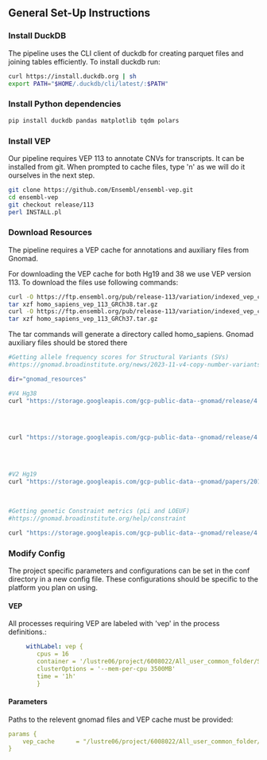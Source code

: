 ## General Set-Up Instructions


### Install DuckDB

The pipeline uses the CLI client of duckdb for creating parquet files and joining tables efficiently.  To install duckdb run:

```bash
curl https://install.duckdb.org | sh
export PATH="$HOME/.duckdb/cli/latest/:$PATH"
```

### Install Python dependencies 

```bash
pip install duckdb pandas matplotlib tqdm polars
```


### Install VEP

Our pipeline requires VEP 113 to annotate CNVs for transcripts. It can be installed from git. When prompted to cache files, type 'n' as we will do it ourselves in the next step.

```bash
git clone https://github.com/Ensembl/ensembl-vep.git
cd ensembl-vep
git checkout release/113
perl INSTALL.pl
```



### Download Resources
The pipeline requires a VEP cache for annotations and auxiliary files from Gnomad.

For downloading the VEP cache for both Hg19 and 38 we use VEP version 113. To download the files use following commands:

```bash
curl -O https://ftp.ensembl.org/pub/release-113/variation/indexed_vep_cache/homo_sapiens_vep_113_GRCh38.tar.gz
tar xzf homo_sapiens_vep_113_GRCh38.tar.gz
curl -O https://ftp.ensembl.org/pub/release-113/variation/indexed_vep_cache/homo_sapiens_vep_113_GRCh37.tar.gz
tar xzf homo_sapiens_vep_113_GRCh37.tar.gz
```

The tar commands will generate a directory called homo_sapiens. Gnomad auxiliary files should be stored there
```bash
#Getting allele frequency scores for Structural Variants (SVs)
#https://gnomad.broadinstitute.org/news/2023-11-v4-copy-number-variants/

dir="gnomad_resources"

#V4 Hg38
curl "https://storage.googleapis.com/gcp-public-data--gnomad/release/4.1/exome_cnv/gnomad.v4.1.cnv.all.vcf.gz"  -o "$dir/gnomad.v4.1.cnv.all.vcf.gz" &&
                                                                        gunzip -c  "$dir/gnomad.v4.1.cnv.all.vcf.gz" |
                                                                        bgzip > "$dir/gnomad.v4.1.cnv.all.vcf.bgz"   &&
                                                                        tabix -p vcf "$dir/gnomad.v4.1.cnv.all.vcf.bgz"

curl "https://storage.googleapis.com/gcp-public-data--gnomad/release/4.1/genome_sv/gnomad.v4.1.sv.sites.vcf.gz"  -o  "$dir/gnomad.v4.1.sv.sites.vcf.gz" &&
                                                                        gunzip -c  "$dir/gnomad.v4.1.sv.sites.vcf.gz" |
                                                                        bgzip > "$dir/gnomad.v4.1.sv.sites.vcf.bgz"   &&
                                                                        tabix -p vcf "$dir/gnomad.v4.1.sv.sites.vcf.bgz"

#V2 Hg19
curl "https://storage.googleapis.com/gcp-public-data--gnomad/papers/2019-sv/gnomad_v2.1_sv.sites.vcf.gz" -o "$dir/gnomad_v2.1_sv.sites.vcf.gz" &&
                                                                        gunzip -c "$dir/gnomad_v2.1_sv.sites.vcf.gz" |
                                                                        bgzip > "$dir/gnomad.v2.1.sv.sites.vcf.bgz"   &&
                                                                        tabix -p vcf "$dir/gnomad.v2.1.sv.sites.vcf.bgz"
#Getting genetic Constraint metrics (pLi and LOEUF)
#https://gnomad.broadinstitute.org/help/constraint

curl "https://storage.googleapis.com/gcp-public-data--gnomad/release/4.1/constraint/gnomad.v4.1.constraint_metrics.tsv" -o "$dir/gnomad.v4.1.constraint_metrics.tsv"

```



### Modify Config

The project specific parameters and configurations can be set in the conf directory in a new config file. These configurations should be specific to the platform you plan on using. 

#### VEP
All processes requiring VEP are labeled with 'vep' in the process definitions.:

```yaml
     withLabel: vep {
        cpus = 16
        container = '/lustre06/project/6008022/All_user_common_folder/SOFTWARE/VEP/vep.sif'
        clusterOptions = '--mem-per-cpu 3500MB'
        time = '1h'
        }
```

#### Parameters
Paths to the relevent gnomad files and VEP cache must be provided:

```yaml
params {
    vep_cache      = "/lustre06/project/6008022/All_user_common_folder/SOFTWARE/VEP/cache
}

``` 